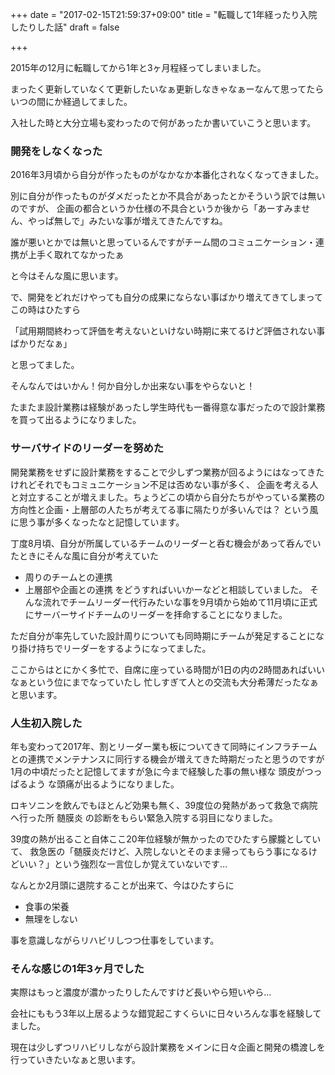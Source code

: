 +++
date = "2017-02-15T21:59:37+09:00"
title = "転職して1年経ったり入院したりした話"
draft = false

+++

2015年の12月に転職してから1年と3ヶ月程経ってしまいました。

<!--more-->

まったく更新していなくて更新したいなぁ更新しなきゃなぁーなんて思ってたらいつの間にか経過してました。

入社した時と大分立場も変わったので何があったか書いていこうと思います。

### 開発をしなくなった
2016年3月頃から自分が作ったものがなかなか本番化されなくなってきました。

別に自分が作ったものがダメだったとか不具合があったとかそういう訳では無いのですが、 企画の都合というか仕様の不具合というか後から「あーすみません、やっぱ無しで」みたいな事が増えてきたんですね。


誰が悪いとかでは無いと思っているんですがチーム間のコミュニケーション・連携が上手く取れてなかったぁ

と今はそんな風に思います。

で、開発をどれだけやっても自分の成果にならない事ばかり増えてきてしまってこの時はひたすら


「試用期間終わって評価を考えないといけない時期に来てるけど評価されない事ばかりだなぁ」


と思ってました。

そんなんではいかん！何か自分しか出来ない事をやらないと！

たまたま設計業務は経験があったし学生時代も一番得意な事だったので設計業務を買って出るようになりました。

### サーバサイドのリーダーを努めた
開発業務をせずに設計業務をすることで少しずつ業務が回るようにはなってきたけれどそれでもコミュニケーション不足は否めない事が多く、 企画を考える人と対立することが増えました。ちょうどこの頃から自分たちがやっている業務の方向性と企画・上層部の人たちが考えてる事に隔たりが多いんでは？ という風に思う事が多くなったなと記憶しています。


丁度8月頃、自分が所属しているチームのリーダーと呑む機会があって呑んでいたときにそんな風に自分が考えていた


* 周りのチームとの連携
* 上層部や企画との連携
をどうすればいいかーなどと相談していました。
そんな流れでチームリーダー代行みたいな事を9月頃から始めて11月頃に正式にサーバーサイドチームのリーダーを拝命することになりました。


ただ自分が率先していた設計周りについても同時期にチームが発足することになり掛け持ちでリーダーをするようになってました。


ここからはとにかく多忙で、自席に座っている時間が1日の内の2時間あればいいなぁという位にまでなっていたし 忙しすぎて人との交流も大分希薄だったなぁと思います。


### 人生初入院した
年も変わって2017年、割とリーダー業も板についてきて同時にインフラチームとの連携でメンテナンスに同行する機会が増えてきた時期だったと思うのですが 1月の中頃だったと記憶してますが急に今まで経験した事の無い様な 頭皮がつっぱるよう な頭痛が出るようになりました。

ロキソニンを飲んでもほとんど効果も無く、39度位の発熱があって救急で病院へ行った所 髄膜炎 の診断をもらい緊急入院する羽目になりました。

39度の熱が出ること自体ここ20年位経験が無かったのでひたすら朦朧としていて、 救急医の「髄膜炎だけど、入院しないとそのまま帰ってもらう事になるけどいい？」という強烈な一言位しか覚えていないです…

なんとか2月頭に退院することが出来て、今はひたすらに

* 食事の栄養
* 無理をしない


事を意識しながらリハビリしつつ仕事をしています。

### そんな感じの1年3ヶ月でした
実際はもっと濃度が濃かったりしたんですけど長いやら短いやら…

会社にももう3年以上居るような錯覚起こすくらいに日々いろんな事を経験してました。

現在は少しずつリハビリしながら設計業務をメインに日々企画と開発の橋渡しを行っていきたいなぁと思います。